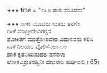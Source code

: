 +++
title = "೦೬೫ ಸಾಕು ಮೂವರು"

+++
ಸಾಕು ಮೂವರು ಸುತರು ತನಗೆಂ  
ದೀಕೆ ಮಾದ್ರೀದೇವಿಗಗ್ಗದ  
ಶೋಕಿತೆಗೆ ಮಂತ್ರೋಪದೇಶ ವಿಧಾನವನು ಕಲಿಸಿ   
ನಾಕ ನಿಲಯರ ವೊಲಿಸೆನಲು ಬಂ  
ದಾಕೆ ಕೃತನಿಯಮದಲಿ ನೆನೆದಳು  
ಲೋಕವಿಶ್ರುತರಶ್ವಿನೀ ದೇವರನು ಹರ್ಷದಲಿ     ॥65॥